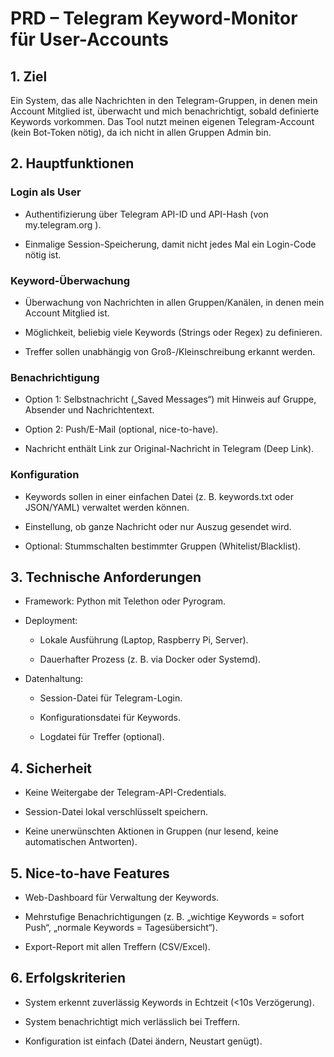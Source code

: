 # PRD – Telegram Keyword-Monitor für User-Accounts
## 1. Ziel

Ein System, das alle Nachrichten in den Telegram-Gruppen, in denen mein Account Mitglied ist, überwacht und mich benachrichtigt, sobald definierte Keywords vorkommen.
Das Tool nutzt meinen eigenen Telegram-Account (kein Bot-Token nötig), da ich nicht in allen Gruppen Admin bin.

## 2. Hauptfunktionen

### Login als User

- Authentifizierung über Telegram API-ID und API-Hash (von my.telegram.org
).

- Einmalige Session-Speicherung, damit nicht jedes Mal ein Login-Code nötig ist.

### Keyword-Überwachung

- Überwachung von Nachrichten in allen Gruppen/Kanälen, in denen mein Account Mitglied ist.

- Möglichkeit, beliebig viele Keywords (Strings oder Regex) zu definieren.

- Treffer sollen unabhängig von Groß-/Kleinschreibung erkannt werden.

### Benachrichtigung

- Option 1: Selbstnachricht („Saved Messages“) mit Hinweis auf Gruppe, Absender und Nachrichtentext.

- Option 2: Push/E-Mail (optional, nice-to-have).

- Nachricht enthält Link zur Original-Nachricht in Telegram (Deep Link).

### Konfiguration

- Keywords sollen in einer einfachen Datei (z. B. keywords.txt oder JSON/YAML) verwaltet werden können.

- Einstellung, ob ganze Nachricht oder nur Auszug gesendet wird.

- Optional: Stummschalten bestimmter Gruppen (Whitelist/Blacklist).

## 3. Technische Anforderungen

- Framework: Python mit Telethon oder Pyrogram.

- Deployment:

  - Lokale Ausführung (Laptop, Raspberry Pi, Server).

  - Dauerhafter Prozess (z. B. via Docker oder Systemd).

- Datenhaltung:

  - Session-Datei für Telegram-Login.

  - Konfigurationsdatei für Keywords.

  - Logdatei für Treffer (optional).

## 4. Sicherheit

- Keine Weitergabe der Telegram-API-Credentials.

- Session-Datei lokal verschlüsselt speichern.

- Keine unerwünschten Aktionen in Gruppen (nur lesend, keine automatischen Antworten).

## 5. Nice-to-have Features

- Web-Dashboard für Verwaltung der Keywords.

- Mehrstufige Benachrichtigungen (z. B. „wichtige Keywords = sofort Push“, „normale Keywords = Tagesübersicht“).

- Export-Report mit allen Treffern (CSV/Excel).

## 6. Erfolgskriterien

- System erkennt zuverlässig Keywords in Echtzeit (<10s Verzögerung).

- System benachrichtigt mich verlässlich bei Treffern.

- Konfiguration ist einfach (Datei ändern, Neustart genügt).